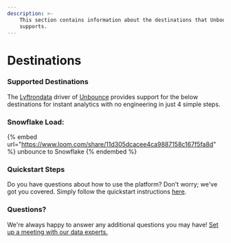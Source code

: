 ```yaml
---
description: >-
    This section contains information about the destinations that Unbounce
    supports.
---
```


# Destinations

### Supported Destinations

The [Lyftrondata](https://www.lyftrondata.com/) driver of [Unbounce](https://www.lyftrondata.com/integration/unbounce/) provides support for the below destinations for instant analytics with no engineering in just 4 simple steps.

### Snowflake Load:

{% embed url="https://www.loom.com/share/11d305dcacee4ca9887158c167f5fa8d" %}
unbounce to Snowflake
{% endembed %}

### Quickstart Steps

Do you have questions about how to use the platform? Don't worry; we've got you covered. Simply follow the quickstart instructions [here](../../../quickstart-steps.md).

### Questions? <a href="#questions" id="questions"></a>

We're always happy to answer any additional questions you may have! [Set up a meeting with our data experts.](https://www.lyftrondata.com/book-a-meeting/)
